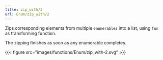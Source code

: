 ```yaml
---
title: zip_with/2
url: Enum/zip_with/2
---
```


Zips corresponding elements from multiple `enumerables` into a list, using `fun` as transforming function.

The zipping finishes as soon as any enumerable completes.

{{< figure src="images/functions/Enum/zip_with-2.svg" >}}
